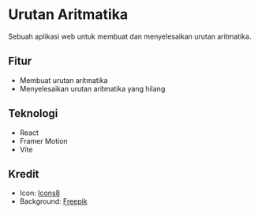 # Urutan Aritmatika

Sebuah aplikasi web untuk membuat dan menyelesaikan urutan aritmatika.

## Fitur

- Membuat urutan aritmatika
- Menyelesaikan urutan aritmatika yang hilang

## Teknologi

- React
- Framer Motion
- Vite

## Kredit

- Icon: [Icons8](https://icons8.com)
- Background: [Freepik](https://img.freepik.com)
